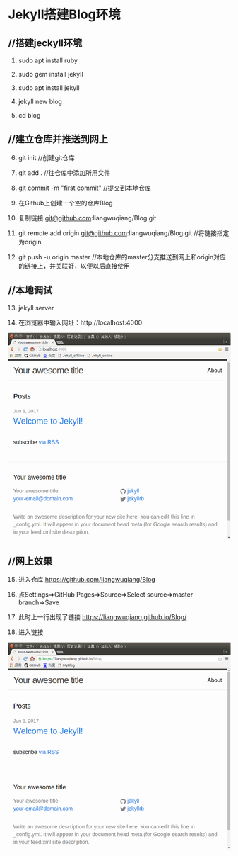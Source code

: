 # Jekyll搭建Blog环境

## //搭建jeckyll环境

1. sudo apt install ruby

2. sudo gem install jekyll

3. sudo apt install jekyll

4. jekyll new blog

5. cd blog

## //建立仓库并推送到网上

6. git init  //创建git仓库

7. git add . //往仓库中添加所用文件

8. git commit -m "first commit"  //提交到本地仓库

9. 在Github上创建一个空的仓库Blog

10. 复制链接 git@github.com:liangwuqiang/Blog.git

11. git remote add origin git@github.com:liangwuqiang/Blog.git  //将链接指定为origin

12. git push -u origin master  //本地仓库的master分支推送到网上和origin对应的链接上，并关联好，以便以后直接使用

## //本地调试

13. jekyll server

14. 在浏览器中输入网址：http://localhost:4000

![本地浏览页面](images/jekyll_offline.png)

## //网上效果

15. 进入仓库 https://github.com/liangwuqiang/Blog

16. 点Settings=>GitHub Pages=>Source=>Select source=>master branch=>Save

17. 此时上一行出现了链接 https://liangwuqiang.github.io/Blog/

18. 进入链接

![网上浏览页面](images/jekyll_online.png)
